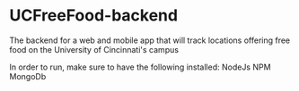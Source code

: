 # UCFreeFood-backend
The backend for a web and mobile app that will track locations offering free food on the University of Cincinnati's campus

In order to run, make sure to have the following installed:
NodeJs
NPM
MongoDb

